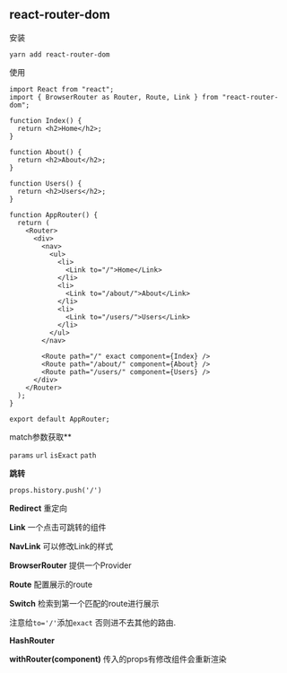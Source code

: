 ## react-router-dom

安装

`yarn add react-router-dom`

使用

```
import React from "react";
import { BrowserRouter as Router, Route, Link } from "react-router-dom";

function Index() {
  return <h2>Home</h2>;
}

function About() {
  return <h2>About</h2>;
}

function Users() {
  return <h2>Users</h2>;
}

function AppRouter() {
  return (
    <Router>
      <div>
        <nav>
          <ul>
            <li>
              <Link to="/">Home</Link>
            </li>
            <li>
              <Link to="/about/">About</Link>
            </li>
            <li>
              <Link to="/users/">Users</Link>
            </li>
          </ul>
        </nav>

        <Route path="/" exact component={Index} />
        <Route path="/about/" component={About} />
        <Route path="/users/" component={Users} />
      </div>
    </Router>
  );
}

export default AppRouter;

```

match参数获取**

`params` `url` `isExact` `path`

**跳转**

`props.history.push('/')`

**Redirect** 重定向

**Link** 一个点击可跳转的组件

**NavLink** 可以修改Link的样式

**BrowserRouter** 提供一个Provider

**Route** 配置展示的route

**Switch** 检索到第一个匹配的route进行展示

注意给`to='/'`添加`exact` 否则进不去其他的路由.

**HashRouter**

**withRouter(component)** 传入的props有修改组件会重新渲染

